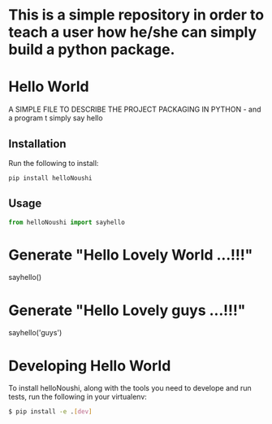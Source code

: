 # This is a simple repository in order to teach a user how he/she can simply build a python package. 

# Hello World
A SIMPLE FILE TO DESCRIBE THE PROJECT PACKAGING IN PYTHON - and a program t simply say hello

## Installation 
Run the following to install:
```python
pip install helloNoushi
```

## Usage
```python
from helloNoushi import sayhello
``` 
# Generate "Hello Lovely World ...!!!"
sayhello()

# Generate "Hello Lovely guys ...!!!"
sayhello('guys')

# Developing Hello World

To install helloNoushi, along with the tools you need to develope and run tests, run the following in your virtualenv:
```bash
$ pip install -e .[dev]
``` 